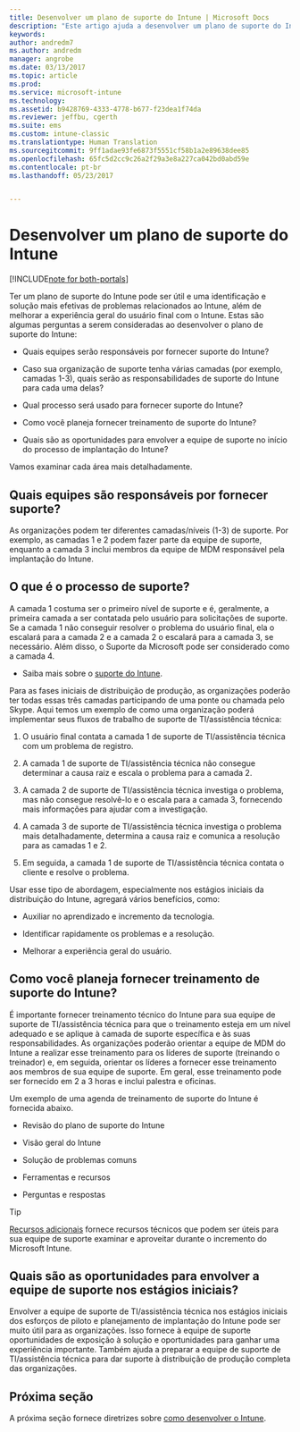 ```yaml
---
title: Desenvolver um plano de suporte do Intune | Microsoft Docs
description: "Este artigo ajuda a desenvolver um plano de suporte do Intune para uma implementação e design somente na nuvem do Microsoft Intune."
keywords: 
author: andredm7
ms.author: andredm
manager: angrobe
ms.date: 03/13/2017
ms.topic: article
ms.prod: 
ms.service: microsoft-intune
ms.technology: 
ms.assetid: b9428769-4333-4778-b677-f23dea1f74da
ms.reviewer: jeffbu, cgerth
ms.suite: ems
ms.custom: intune-classic
ms.translationtype: Human Translation
ms.sourcegitcommit: 9ff1adae93fe6873f5551cf58b1a2e89638dee85
ms.openlocfilehash: 65fc5d2cc9c26a2f29a3e8a227ca042bd0abd59e
ms.contentlocale: pt-br
ms.lasthandoff: 05/23/2017


---
```


# <a name="develop-an-intune-support-plan"></a>Desenvolver um plano de suporte do Intune

[!INCLUDE[note for both-portals](../includes/note-for-both-portals.md)]

Ter um plano de suporte do Intune pode ser útil e uma identificação e solução mais efetivas de problemas relacionados ao Intune, além de melhorar a experiência geral do usuário final com o Intune. Estas são algumas perguntas a serem consideradas ao desenvolver o plano de suporte do Intune:

-   Quais equipes serão responsáveis por fornecer suporte do Intune?

-   Caso sua organização de suporte tenha várias camadas (por exemplo, camadas 1-3), quais serão as responsabilidades de suporte do Intune para cada uma delas?

-   Qual processo será usado para fornecer suporte do Intune?

-   Como você planeja fornecer treinamento de suporte do Intune?

-   Quais são as oportunidades para envolver a equipe de suporte no início do processo de implantação do Intune?

Vamos examinar cada área mais detalhadamente.

## <a name="which-teams-are-responsible-for-providing-support"></a>Quais equipes são responsáveis por fornecer suporte?

As organizações podem ter diferentes camadas/níveis (1-3) de suporte. Por exemplo, as camadas 1 e 2 podem fazer parte da equipe de suporte, enquanto a camada 3 inclui membros da equipe de MDM responsável pela implantação do Intune.

## <a name="what-is-the-support-process"></a>O que é o processo de suporte?

A camada 1 costuma ser o primeiro nível de suporte e é, geralmente, a primeira camada a ser contatada pelo usuário para solicitações de suporte. Se a camada 1 não conseguir resolver o problema do usuário final, ela o escalará para a camada 2 e a camada 2 o escalará para a camada 3, se necessário. Além disso, o Suporte da Microsoft pode ser considerado como a camada 4.

-   Saiba mais sobre o [suporte do Intune](/intune-classic/troubleshoot/how-to-get-support-for-microsoft-intune).

Para as fases iniciais de distribuição de produção, as organizações poderão ter todas essas três camadas participando de uma ponte ou chamada pelo Skype. Aqui temos um exemplo de como uma organização poderá implementar seus fluxos de trabalho de suporte de TI/assistência técnica:

1.  O usuário final contata a camada 1 de suporte de TI/assistência técnica com um problema de registro.

2.  A camada 1 de suporte de TI/assistência técnica não consegue determinar a causa raiz e escala o problema para a camada 2.

3.  A camada 2 de suporte de TI/assistência técnica investiga o problema, mas não consegue resolvê-lo e o escala para a camada 3, fornecendo mais informações para ajudar com a investigação.

4.  A camada 3 de suporte de TI/assistência técnica investiga o problema mais detalhadamente, determina a causa raiz e comunica a resolução para as camadas 1 e 2.

5.  Em seguida, a camada 1 de suporte de TI/assistência técnica contata o cliente e resolve o problema.

Usar esse tipo de abordagem, especialmente nos estágios iniciais da distribuição do Intune, agregará vários benefícios, como:

-   Auxiliar no aprendizado e incremento da tecnologia.

-   Identificar rapidamente os problemas e a resolução.

-   Melhorar a experiência geral do usuário.

## <a name="how-you-plan-to-provide-intune-support-training"></a>Como você planeja fornecer treinamento de suporte do Intune?

É importante fornecer treinamento técnico do Intune para sua equipe de suporte de TI/assistência técnica para que o treinamento esteja em um nível adequado e se aplique à camada de suporte específica e às suas responsabilidades. As organizações poderão orientar a equipe de MDM do Intune a realizar esse treinamento para os líderes de suporte (treinando o treinador) e, em seguida, orientar os líderes a fornecer esse treinamento aos membros de sua equipe de suporte. Em geral, esse treinamento pode ser fornecido em 2 a 3 horas e inclui palestra e oficinas.

Um exemplo de uma agenda de treinamento de suporte do Intune é fornecida abaixo.

-   Revisão do plano de suporte do Intune

-   Visão geral do Intune

-   Solução de problemas comuns

-   Ferramentas e recursos

-   Perguntas e respostas

>[!TIP]
> [Recursos adicionais](additional-resources.md) fornece recursos técnicos que podem ser úteis para sua equipe de suporte examinar e aproveitar durante o incremento do Microsoft Intune.

## <a name="what-opportunities-are-there-to-involve-the-support-team-earlier"></a>Quais são as oportunidades para envolver a equipe de suporte nos estágios iniciais?

Envolver a equipe de suporte de TI/assistência técnica nos estágios iniciais dos esforços de piloto e planejamento de implantação do Intune pode ser muito útil para as organizações. Isso fornece à equipe de suporte oportunidades de exposição à solução e oportunidades para ganhar uma experiência importante. Também ajuda a preparar a equipe de suporte de TI/assistência técnica para dar suporte à distribuição de produção completa das organizações.

## <a name="next-section"></a>Próxima seção

A próxima seção fornece diretrizes sobre [como desenvolver o Intune](section-7-create-an-intune-design.md).


